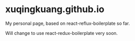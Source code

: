 # xuqingkuang.github.io
My personal page, based on react-reflux-boilerplate so far.

Will change to use react-redux-boilerplate very soon.

